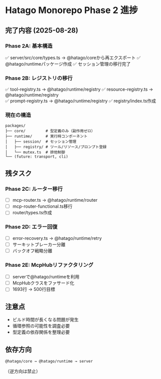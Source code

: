 # Hatago Monorepo Phase 2 進捗

## 完了内容 (2025-08-28)

### Phase 2A: 基本構造

✅ server/src/core/types.ts → @hatago/coreから再エクスポート
✅ @hatago/runtimeパッケージ作成
✅ セッション管理の移行完了

### Phase 2B: レジストリの移行

✅ tool-registry.ts → @hatago/runtime/registry
✅ resource-registry.ts → @hatago/runtime/registry  
✅ prompt-registry.ts → @hatago/runtime/registry
✅ registry/index.ts作成

### 現在の構造

```
packages/
├── core/         # 型定義のみ（副作用ゼロ）
├── runtime/      # 実行時コンポーネント
│   ├── session/  # セッション管理
│   ├── registry/ # ツール/リソース/プロンプト登録
│   └── mutex.ts  # 排他制御
└── (future: transport, cli)
```

## 残タスク

### Phase 2C: ルーター移行

- [ ] mcp-router.ts → @hatago/runtime/router
- [ ] mcp-router-functional.ts移行
- [ ] router/types.ts作成

### Phase 2D: エラー回復

- [ ] error-recovery.ts → @hatago/runtime/retry
- [ ] サーキットブレーカー分離
- [ ] バックオフ戦略分離

### Phase 2E: McpHubリファクタリング

- [ ] serverで@hatago/runtimeを利用
- [ ] McpHubクラスをファサード化
- [ ] 1693行 → 500行目標

## 注意点

- ビルド時間が長くなる問題が発生
- 循環参照の可能性を調査必要
- 型定義の依存関係を整理必要

## 依存方向

```
@hatago/core → @hatago/runtime → server
```

（逆方向は禁止）
